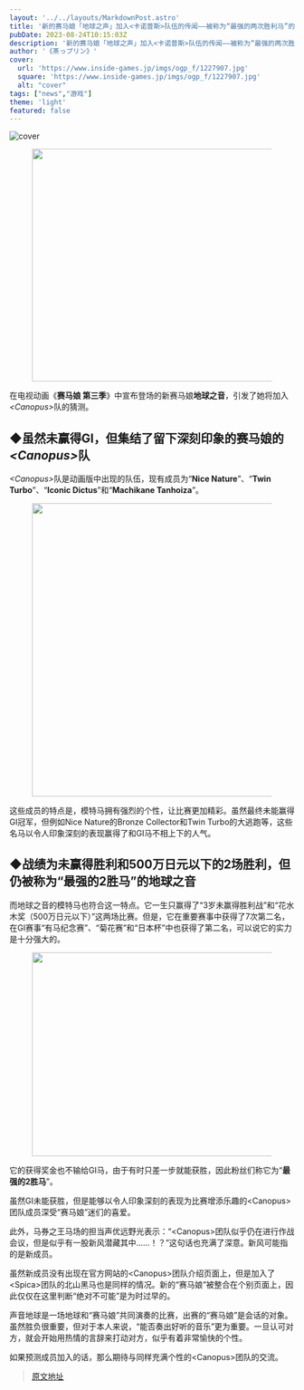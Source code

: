 ```yaml
---
layout: '../../layouts/MarkdownPost.astro'
title: '新的赛马娘「地球之声」加入<卡诺普斯>队伍的传闻——被称为“最强的两次胜利马”的战绩是什么？'
pubDate: 2023-08-24T10:15:03Z
description: '新的赛马娘「地球之声」加入<卡诺普斯>队伍的传闻——被称为“最强的两次胜利马”的战绩是什么？'
author: '《茶っプリン》'
cover:
  url: 'https://www.inside-games.jp/imgs/ogp_f/1227907.jpg'
  square: 'https://www.inside-games.jp/imgs/ogp_f/1227907.jpg'
  alt: "cover"
tags: ["news","游戏"]
theme: 'light'
featured: false
---
```


![cover](https://www.inside-games.jp/imgs/ogp_f/1227907.jpg)

<figure class="ctms-editor-image"><img src="https://www.inside-games.jp/imgs/zoom/1227903.jpg" class="inline-article-image" width="640" height="411"></figure>
<p>在电视动画《<b>赛马娘 第三季</b>》中宣布登场的新赛马娘<b>地球之音</b>，引发了她将加入<em>&lt;Canopus&gt;</em>队的猜测。</p>
<h2>◆虽然未赢得GI，但集结了留下深刻印象的赛马娘的<em>&lt;Canopus&gt;</em>队</h2>
<p><em>&lt;Canopus&gt;</em>队是动画版中出现的队伍，现有成员为“<b>Nice Nature</b>”、“<b>Twin Turbo</b>”、“<b>Iconic Dictus</b>”和“<b>Machikane Tanhoiza</b>”。</p>
<figure class="ctms-editor-image"><img src="https://www.inside-games.jp/imgs/zoom/1227901.jpg" class="inline-article-image" width="640" height="518"></figure>
<p>这些成员的特点是，模特马拥有强烈的个性，让比赛更加精彩。虽然最终未能赢得GI冠军，但例如Nice Nature的Bronze Collector和Twin Turbo的大逃跑等，这些名马以令人印象深刻的表现赢得了和GI马不相上下的人气。</p>
<h2>◆战绩为未赢得胜利和500万日元以下的2场胜利，但仍被称为“最强的2胜马”的地球之音</h2>
<p>而地球之音的模特马也符合这一特点。它一生只赢得了“3岁未赢得胜利战”和“花水木奖（500万日元以下）”这两场比赛。但是，它在重要赛事中获得了7次第二名，在GI赛事“有马纪念赛”、“菊花赛”和“日本杯”中也获得了第二名，可以说它的实力是十分强大的。</p>
<figure class="ctms-editor-image"><img src="https://www.inside-games.jp/imgs/zoom/1227905.jpg" class="inline-article-image" width="640" height="360"></figure>
<p>它的获得奖金也不输给GI马，由于有时只差一步就能获胜，因此粉丝们称它为“<b>最强的2胜马</b>”。</p>
虽然GI未能获胜，但是能够以令人印象深刻的表现为比赛增添乐趣的&lt;Canopus&gt;团队成员深受“赛马娘”迷们的喜爱。

此外，马券之王马场的担当声优远野光表示：“&lt;Canopus&gt;团队似乎仍在进行作战会议，但是似乎有一股新风潜藏其中……！？”这句话也充满了深意。新风可能指的是新成员。

虽然新成员没有出现在官方网站的&lt;Canopus&gt;团队介绍页面上，但是加入了&lt;Spica&gt;团队的北山黑马也是同样的情况。新的“赛马娘”被整合在个别页面上，因此仅仅在这里判断“绝对不可能”是为时过早的。

声音地球是一场地球和“赛马娘”共同演奏的比赛，出赛的“赛马娘”是会话的对象。虽然胜负很重要，但对于本人来说，“能否奏出好听的音乐”更为重要。一旦认可对方，就会开始用热情的言辞来打动对方，似乎有着非常愉快的个性。

如果预测成员加入的话，那么期待与同样充满个性的&lt;Canopus&gt;团队的交流。

>[原文地址](https://www.inside-games.jp/article/2023/08/24/148072.html)  